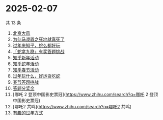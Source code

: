 # 2025-02-07

共 13 条

<!-- BEGIN ZHIHUSEARCH -->
<!-- 最后更新时间 Fri Feb 07 2025 15:13:22 GMT+0800 (China Standard Time) -->
1. [北京大风](https://www.zhihu.com/search?q=北京大风)
1. [为何马谡置之死地就真死了](https://www.zhihu.com/search?q=为何马谡置之死地就真死了)
1. [过年来知乎，蛇么都好玩](https://www.zhihu.com/search?q=过年来知乎，蛇么都好玩)
1. [「蛇拿九稳」有奖答题挑战](https://www.zhihu.com/search?q=「蛇拿九稳」有奖答题挑战)
1. [知乎新年活动](https://www.zhihu.com/search?q=知乎新年活动)
1. [知乎蛇年活动](https://www.zhihu.com/search?q=知乎蛇年活动)
1. [知乎春节活动](https://www.zhihu.com/search?q=知乎春节活动)
1. [过年玩什么，好运贪吃蛇](https://www.zhihu.com/search?q=过年玩什么，好运贪吃蛇)
1. [春节答题挑战](https://www.zhihu.com/search?q=春节答题挑战)
1. [答题分奖金](https://www.zhihu.com/search?q=答题分奖金)
1. [哪吒 2 登顶中国影史票冠](https://www.zhihu.com/search?q=哪吒 2 登顶中国影史票冠)
1. [哪吒2 共鸣](https://www.zhihu.com/search?q=哪吒2 共鸣)
1. [有趣的过年方式](https://www.zhihu.com/search?q=有趣的过年方式)
<!-- END ZHIHUSEARCH -->
